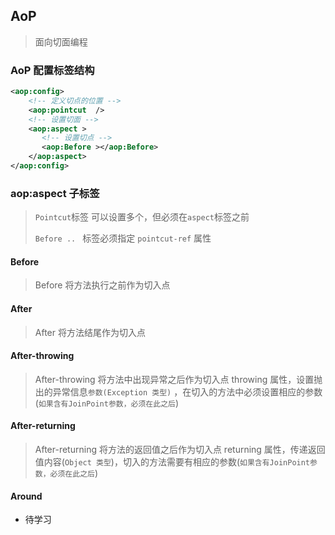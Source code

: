 ## AoP

> 面向切面编程


### AoP 配置标签结构

```xml
<aop:config>
	<!-- 定义切点的位置 --> 
    <aop:pointcut  />
    <!-- 设置切面 -->
    <aop:aspect >
       <!-- 设置切点 --> 
       <aop:Before ></aop:Before>
    </aop:aspect>
</aop:config>
```

### aop:aspect 子标签


> `Pointcut`标签 可以设置多个，但必须在`aspect`标签之前
>
> `Before .. `  标签必须指定  `pointcut-ref` 属性

#### Before

> Before 将方法执行之前作为切入点

#### After

> After 将方法结尾作为切入点

#### After-throwing

> After-throwing 将方法中出现异常之后作为切入点
> throwing 属性，设置抛出的异常信息`参数(Exception 类型)` ，在切入的方法中必须设置相应的参数(`如果含有JoinPoint参数，必须在此之后`)

#### After-returning

> After-returning 将方法的返回值之后作为切入点
> returning 属性，传递返回值内容(`Object 类型`)，切入的方法需要有相应的参数(`如果含有JoinPoint参数，必须在此之后`)

#### Around

- 待学习

